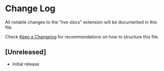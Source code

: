 # Change Log

All notable changes to the "live-docs" extension will be documented in this file.

Check [Keep a Changelog](http://keepachangelog.com/) for recommendations on how to structure this file.

## [Unreleased]

- Initial release